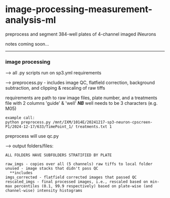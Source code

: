 # image-processing-measurement-analysis-ml
preprocess and segment 384-well plates of 4-channel imaged iNeurons

notes coming soon...

____________________________________________________________________________________________________________________

### image processing

--> all .py scripts run on sp3.yml requirements

--> preprocess.py - includes image QC, flatfield correction, background subtraction, and clipping & rescaling of raw tiffs
   
   requirements are path to raw image files, plate number, and a treatments file with 2 columns 'guide' & 'well'   ***NB*** well needs to be 3 characters (e.g. M05)

    example call:
    python preprocess.py /mnt/IXM/1014E/20241217-sp3-neuron-cpscreen-P1/2024-12-17/633/TimePoint_1/ treatments.txt 1

   preprocess will use qc.py

--> output folders/files:

    ALL FOLDERS HAVE SUBFOLDERS STRATIFIED BY PLATE
    
    raw_imgs - copies over all (5 channels) raw tiffs to local folder
    unused - image stacks that didn't pass QC
      **includes
    imgs_corrected - flatfield corrected images that passed QC
    rescaled_imgs - final processed images, i.e., rescaled based on min-max percentiles (0.1, 99.9 respectively) based on plate-wise (and channel-wise) intensity histograms
